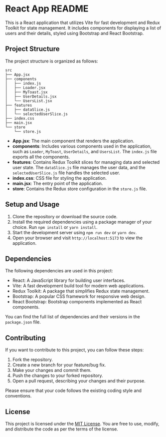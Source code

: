 # React App README

This is a React application that utilizes Vite for fast development and Redux Toolkit for state management. It includes components for displaying a list of users and their details, styled using Bootstrap and React Bootstrap.

## Project Structure

The project structure is organized as follows:

```
src
├── App.jsx
├── components
│   ├── index.js
│   ├── Loader.jsx
│   ├── MyToast.jsx
│   ├── UserDetails.jsx
│   └── UsersList.jsx
├── features
│   ├── dataSlice.js
│   └── selectedUserSlice.js
├── index.css
├── main.jsx
└── store
    └── store.js
```

- **App.jsx**: The main component that renders the application.
- **components**: Includes various components used in the application, such as `Loader`, `MyToast`, `UserDetails`, and `UsersList`. The `index.js` file exports all the components.
- **features**: Contains Redux Toolkit slices for managing data and selected user state. The `dataSlice.js` file manages the user data, and the `selectedUserSlice.js` file handles the selected user.
- **index.css**: CSS file for styling the application.
- **main.jsx**: The entry point of the application.
- **store**: Contains the Redux store configuration in the `store.js` file.

## Setup and Usage

1. Clone the repository or download the source code.
2. Install the required dependencies using a package manager of your choice. Run `npm install` or `yarn install`.
3. Start the development server using `npm run dev` or `yarn dev`.
4. Open your browser and visit `http://localhost:5173` to view the application.

## Dependencies

The following dependencies are used in this project:

- React: A JavaScript library for building user interfaces.
- Vite: A fast development build tool for modern web applications.
- Redux Toolkit: A package that simplifies Redux state management.
- Bootstrap: A popular CSS framework for responsive web design.
- React Bootstrap: Bootstrap components implemented as React components.

You can find the full list of dependencies and their versions in the `package.json` file.

## Contributing

If you want to contribute to this project, you can follow these steps:

1. Fork the repository.
2. Create a new branch for your feature/bug fix.
3. Make your changes and commit them.
4. Push the changes to your forked repository.
5. Open a pull request, describing your changes and their purpose.

Please ensure that your code follows the existing coding style and conventions.

## License

This project is licensed under the [MIT License](LICENSE). You are free to use, modify, and distribute the code as per the terms of the license.

